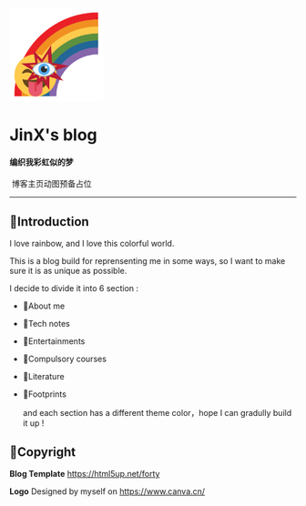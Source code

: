 <img src="https://github.com/JJJinXxxx/JJJinXxxx.github.io/blob/master/images/logo/RBG%20(1).png?raw=true" style="zoom:33%;" />

#                                  JinX's blog

####                                                              编织我彩虹似的梦







​                                                                           博客主页动图预备占位









------



## 🌈Introduction

I love rainbow, and I love this colorful world.

This is a blog build for reprensenting me in some ways, so I want to make sure it is as unique as possible. 

I decide to divide it into 6 section :

- 👼About me 
- 🔮Tech notes 
- 🌸Entertainments
- 🐣Compulsory courses 
- 📘Literature
- 🌱Footprints 

  and each section has a different theme color，hope I can gradully build it up !



## 🌸Copyright

**Blog Template**  https://html5up.net/forty

**Logo** Designed by myself on  https://www.canva.cn/